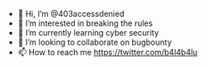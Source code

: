 - 👋 Hi, I’m @403accessdenied
- 👀 I’m interested in breaking the rules
- 🌱 I’m currently learning cyber security
- 💞️ I’m looking to collaborate on bugbounty
- 📫 How to reach me https://twitter.com/b4l4b4lu

<!---
403accessdenied/403accessdenied is a ✨ special ✨ repository because its `README.md` (this file) appears on your GitHub profile.
You can click the Preview link to take a look at your changes.
--->
